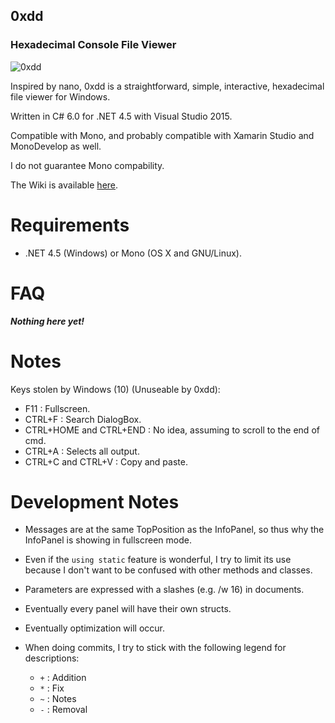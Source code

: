 ## 0xdd
### Hexadecimal Console File Viewer

![0xdd](http://didi.wilomgfx.net/p/0xdd2.png)

Inspired by nano, 0xdd is a straightforward, simple, interactive, hexadecimal file viewer for Windows.

Written in C# 6.0 for .NET 4.5 with Visual Studio 2015.

Compatible with Mono, and probably compatible with Xamarin Studio and MonoDevelop as well.

I do not guarantee Mono compability.

The Wiki is available [here](https://github.com/guitarxhero/0xDD/wiki).

# Requirements

- .NET 4.5 (Windows) or Mono (OS X and GNU/Linux).

# FAQ
___Nothing here yet!___

# Notes

Keys stolen by Windows (10) (Unuseable by 0xdd):
- F11 : Fullscreen.
- CTRL+F : Search DialogBox.
- CTRL+HOME and CTRL+END : No idea, assuming to scroll to the end of cmd.
- CTRL+A : Selects all output.
- CTRL+C and CTRL+V : Copy and paste.

# Development Notes
- Messages are at the same TopPosition as the InfoPanel, so thus why the InfoPanel is showing in fullscreen mode.
- Even if the `using static` feature is wonderful, I try to limit its use because I don't want to be confused with other methods and classes.
- Parameters are expressed with a slashes (e.g. /w 16) in documents.
- Eventually every panel will have their own structs.
- Eventually optimization will occur.

- When doing commits, I try to stick with the following legend for descriptions:
  - `+` : Addition
  - `*` : Fix
  - `~` : Notes
  - `-` : Removal